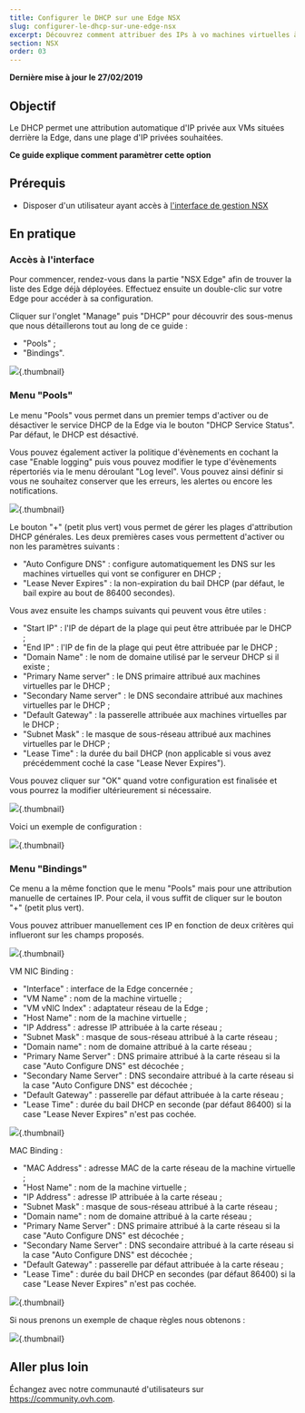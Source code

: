 ```yaml
---
title: Configurer le DHCP sur une Edge NSX
slug: configurer-le-dhcp-sur-une-edge-nsx
excerpt: Découvrez comment attribuer des IPs à vo machines virtuelles à l'aide du service DHCP
section: NSX
order: 03
---
```


**Dernière mise à jour le 27/02/2019**

## Objectif

Le DHCP permet une attribution automatique d'IP privée aux VMs situées derrière la Edge, dans une plage d'IP privées souhaitées.

**Ce guide explique comment paramètrer cette option**

## Prérequis

- Disposer d'un utilisateur ayant accès  à [l'interface de gestion NSX](https://docs.ovh.com/fr/private-cloud/acceder-a-l-interface-de-gestion-nsx/)

## En pratique

### Accès à l'interface

Pour commencer, rendez-vous dans la partie "NSX Edge" afin de trouver la liste des Edge déjà déployées. Effectuez ensuite un double-clic sur votre Edge pour accéder à sa configuration.

Cliquer sur l'onglet "Manage" puis "DHCP" pour découvrir des sous-menus que nous détaillerons tout au long de ce guide :

- "Pools" ;
- "Bindings".

![](images/DHCP1.PNG){.thumbnail}

### Menu "Pools"

Le menu "Pools" vous permet dans un premier temps d'activer ou de désactiver le service DHCP de la Edge via le bouton "DHCP Service Status". Par défaut, le DHCP est désactivé.

Vous pouvez également activer la politique d'évènements en cochant la case "Enable logging" puis vous pouvez modifier le type d'évènements répertoriés via le menu déroulant "Log level". Vous pouvez ainsi définir si vous ne souhaitez conserver que les erreurs, les alertes ou encore les notifications.

![](images/DHCP2.PNG){.thumbnail}

Le bouton "+" (petit plus vert) vous permet de gérer les plages d'attribution DHCP générales. Les deux premières cases vous permettent d'activer ou non les paramètres suivants :

- "Auto Configure DNS" : configure automatiquement les DNS sur les machines virtuelles qui vont se configurer en DHCP ;
- "Lease Never Expires" : la non-expiration du bail DHCP (par défaut, le bail expire au bout de 86400 secondes).

Vous avez ensuite les champs suivants qui peuvent vous être utiles :

- "Start IP" : l'IP de départ de la plage qui peut être attribuée par le DHCP ;
- "End IP" : l'IP de fin de la plage qui peut être attribuée par le DHCP ;
- "Domain Name" : le nom de domaine utilisé par le serveur DHCP si il existe ;
- "Primary Name server" : le DNS primaire attribué aux machines virtuelles par le DHCP ;
- "Secondary Name server" : le DNS secondaire attribué aux machines virtuelles par le DHCP ;
- "Default Gateway" : la passerelle attribuée aux machines virtuelles par le DHCP ;
- "Subnet Mask" : le masque de sous-réseau attribué aux machines virtuelles par le DHCP ;
- "Lease Time" : la durée du bail DHCP (non applicable si vous avez précédemment coché la case "Lease Never Expires").

Vous pouvez cliquer sur "OK" quand votre configuration est finalisée et vous pourrez la modifier ultérieurement si nécessaire.

![](images/DHCP3.PNG){.thumbnail}

Voici un exemple de configuration :

![](images/DHCP4.PNG){.thumbnail}

### Menu "Bindings"

Ce menu a la même fonction que le menu "Pools" mais pour une attribution manuelle de certaines IP. Pour cela, il vous suffit de cliquer sur le bouton "+" (petit plus vert).

Vous pouvez attribuer manuellement ces IP en fonction de deux critères qui influeront sur les champs proposés.

![](images/DHCP5.PNG){.thumbnail}

VM NIC Binding :

- "Interface" : interface de la Edge concernée ;
- "VM Name" : nom de la machine virtuelle ;
- "VM vNIC Index" : adaptateur réseau de la Edge ;
- "Host Name" : nom de la machine virtuelle ;
- "IP Address" : adresse IP attribuée à la carte réseau ;
- "Subnet Mask" : masque de sous-réseau attribué à la carte réseau ;
- "Domain name" : nom de domaine attribué à la carte réseau ;
- "Primary Name Server" : DNS primaire attribué à la carte réseau si la case "Auto Configure DNS" est décochée ;
- "Secondary Name Server" : DNS secondaire attribué à la carte réseau si la case "Auto Configure DNS" est décochée ;
- "Default Gateway" : passerelle par défaut attribuée à la carte réseau ;
- "Lease Time" : durée du bail DHCP en seconde (par défaut 86400) si la case "Lease Never Expires" n'est pas cochée.

![](images/DHCP6.PNG){.thumbnail}

MAC Binding :

- "MAC Address" : adresse MAC de la carte réseau de la machine virtuelle ;
- "Host Name" : nom de la machine virtuelle ;
- "IP Address" : adresse IP attribuée à la carte réseau ;
- "Subnet Mask" : masque de sous-réseau attribué à la carte réseau ;
- "Domain name" : nom de domaine attribué à la carte réseau ;
- "Primary Name Server" : DNS primaire attribué à la carte réseau si la case "Auto Configure DNS" est décochée ;
- "Secondary Name Server" : DNS secondaire attribué à la carte réseau si la case "Auto Configure DNS" est décochée ;
- "Default Gateway" : passerelle par défaut attribuée à la carte réseau ;
- "Lease Time" : durée du bail DHCP en secondes (par défaut 86400) si la case "Lease Never Expires" n'est pas cochée.

![](images/DHCP7.PNG){.thumbnail}

Si nous prenons un exemple de chaque règles nous obtenons :

![](images/DHCP8.PNG){.thumbnail}

## Aller plus loin

Échangez avec notre communauté d'utilisateurs sur <https://community.ovh.com>.